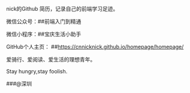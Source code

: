 

nick的Github 简历，记录自己的前端学习足迹。

微信公众号：##前端入门到精通

微信小程序：##宝庆生活小助手

GitHub个人主页： ##https://cnnicknick.github.io/homepage/homepage/

爱骑行、爱阅读、爱生活的理想青年。

Stay hungry,stay foolish.

###@深圳
